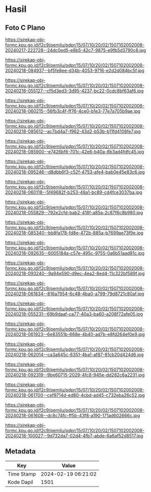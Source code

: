 # Hasil

## Foto C Plano

https://sirekap-obj-formc.kpu.go.id/f2c9/pemilu/pdpr/15/07/10/20/02/1507102002008-20240217-222728--24dc0ed5-e8b5-42c7-9875-e9fb5d3790c8.jpg

https://sirekap-obj-formc.kpu.go.id/f2c9/pemilu/pdpr/15/07/10/20/02/1507102002008-20240218-084937--bf5fe8ee-d34b-4053-9716-e2d2d084bc5f.jpg

https://sirekap-obj-formc.kpu.go.id/f2c9/pemilu/pdpr/15/07/10/20/02/1507102002008-20240218-055127--cf5d3ed3-3d95-4237-bc22-0cdc8bf63af6.jpg

https://sirekap-obj-formc.kpu.go.id/f2c9/pemilu/pdpr/15/07/10/20/02/1507102002008-20240218-060215--56fb3c4f-ff76-4ce0-b1e3-77e7a705b9ae.jpg

https://sirekap-obj-formc.kpu.go.id/f2c9/pemilu/pdpr/15/07/10/20/02/1507102002008-20240218-085612--ac7bd4a7-f962-43d2-b53b-b11fd4108fe7.jpg

https://sirekap-obj-formc.kpu.go.id/f2c9/pemilu/pdpr/15/07/10/20/02/1507102002008-20240218-085900--e7426bf6-701c-42e6-b40a-8b3ad4fdfc45.jpg

https://sirekap-obj-formc.kpu.go.id/f2c9/pemilu/pdpr/15/07/10/20/02/1507102002008-20240218-095246--d8dbb6f3-c52f-4753-afe4-bab0e45e83c6.jpg

https://sirekap-obj-formc.kpu.go.id/f2c9/pemilu/pdpr/15/07/10/20/02/1507102002008-20240218-060118--5f49682f-b253-48a1-bc89-cd4fce3037ba.jpg

https://sirekap-obj-formc.kpu.go.id/f2c9/pemilu/pdpr/15/07/10/20/02/1507102002008-20240218-055829--792e2cfd-bab2-418f-a85a-2c87f6c8b980.jpg

https://sirekap-obj-formc.kpu.go.id/f2c9/pemilu/pdpr/15/07/10/20/02/1507102002008-20240218-085340--bb8fa178-fd8e-472b-885a-b7699ae73f9e.jpg

https://sirekap-obj-formc.kpu.go.id/f2c9/pemilu/pdpr/15/07/10/20/02/1507102002008-20240218-092635--6005184a-c57e-495c-9755-0a6b51aad81c.jpg

https://sirekap-obj-formc.kpu.go.id/f2c9/pemilu/pdpr/15/07/10/20/02/1507102002008-20240218-093240--9a94e590-d9ec-4ea2-8ed4-11c322bf589f.jpg

https://sirekap-obj-formc.kpu.go.id/f2c9/pemilu/pdpr/15/07/10/20/02/1507102002008-20240218-061834--816a7954-6c48-4ba0-a799-79d8721c80af.jpg

https://sirekap-obj-formc.kpu.go.id/f2c9/pemilu/pdpr/15/07/10/20/02/1507102002008-20240218-055231--69b9daaf-ca77-40a3-ba60-a208f72afe05.jpg

https://sirekap-obj-formc.kpu.go.id/f2c9/pemilu/pdpr/15/07/10/20/02/1507102002008-20240218-061923--6e83551b-668e-4b40-ad7b-e8fd264ef0e9.jpg

https://sirekap-obj-formc.kpu.go.id/f2c9/pemilu/pdpr/15/07/10/20/02/1507102002008-20240218-062014--ca3a645c-6351-4ba1-af87-81cb20d424d6.jpg

https://sirekap-obj-formc.kpu.go.id/f2c9/pemilu/pdpr/15/07/10/20/02/1507102002008-20240218-092319--9be60715-2029-4fc8-945e-dd282c6a2231.jpg

https://sirekap-obj-formc.kpu.go.id/f2c9/pemilu/pdpr/15/07/10/20/02/1507102002008-20240218-061700--cef9714d-ed80-4cbd-ad45-c732eba26c52.jpg

https://sirekap-obj-formc.kpu.go.id/f2c9/pemilu/pdpr/15/07/10/20/02/1507102002008-20240218-061608--dc8c74fc-ff5b-43f8-a190-171ad602666c.jpg

https://sirekap-obj-formc.kpu.go.id/f2c9/pemilu/pdpr/15/07/10/20/02/1507102002008-20240218-100027--9d732da7-02d4-4fb7-abde-6a6af52d8517.jpg


## Metadata

| Key        | Value               |
| ---------- | ------------------- |
| Time Stamp | 2024-02-19 06:21:02 |
| Kode Dapil | 1501                |



